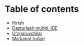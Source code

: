 # Table of contents

* [Kirish](README.md)
* [Dasturlash muhiti. IDE](dasturlash-muhiti.-ide.md)
* [O'zgaruvchilar](ozgaruvchilar.md)
* [Ma'lumot turlari](malumot-turlari.md)
